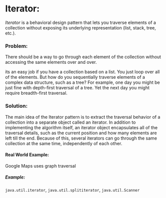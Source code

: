 # Iterator:
*Iterator* is a behavioral design pattern that lets you traverse elements of a collection without exposing its underlying representation (list, stack, tree, etc.).

### Problem:
There should be a way to go through each element of the collection without accessing the same elements over and over.

its an easy job if you have a collection based on a list. You just loop over all of the elements. But how do you sequentially traverse elements of a complex data structure, such as a tree? For example, one day you might be just fine with depth-first traversal of a tree. Yet the next day you might require breadth-first traversal.

### Solution:
The main idea of the Iterator pattern is to extract the traversal behavior of a collection into a separate object called an iterator.
In addition to implementing the algorithm itself, an iterator object encapsulates all of the traversal details, such as the current position and how many elements are left till the end. Because of this, several iterators can go through the same collection at the same time, independently of each other.

#### Real World Example:
Google Maps uses graph traversal


##### Example:
`java.util.iterator`, `java.util.splititerator`, `java.util.Scanner`
